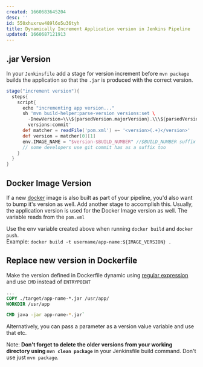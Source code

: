 ```yaml
---
created: 1660683645204
desc: ''
id: 550xhuxruw489l6o5u36tyh
title: Dynamically Increment Application version in Jenkins Pipeline
updated: 1660687121913
---
```

   
## .jar Version   
   
In your `Jenkinsfile` add a stage for version increment before `mvn package` builds the application so that the `.jar` is produced with the correct version.   
   
```groovy
stage("increment version"){
  steps{
    script{
      echo "incrementing app version..."
      sh 'mvn build-helper:parse-version versions:set \
        -DnewVersion=\\\${parsedVersion.majorVersion}.\\\${parsedVersion.minorVersion}.\\\${parsedVersion.nextIncrementalVersion} \
        versions:commit'
      def matcher = readFile('pom.xml') =~ '<version>(.+)</version>'
      def version = matcher[0][1]
      env.IMAGE_NAME = "$version-$BUILD_NUMBER" //$BUILD_NUMBER suffix is an env variable that jenkins makes available in our pipeline job. Every build has a number.
      // some developers use git commit has as a suffix too
    }
  }
}
```
   
   
## Docker Image Version   
   
If a new [docker](../devlog/docker.md) image is also built as part of your pipeline, you'd also want to bump it's version as well. Add another stage to accomplish this. Usually, the application version is used for the Docker Image version as well. The variable reads from the `pom.xml`   
   
Use the env variable created above when running `docker build` and `docker push`.   
Example: `docker build -t username/app-name:${IMAGE_VERSION} .`   
   
## Replace new version in Dockerfile   
   
Make the version defined in Dockerfile dynamic using [regular expression](../devlog/regular%20expression.md) and use `CMD` instead of `ENTRYPOINT`   
   
```dockerfile
...
COPY ./target/app-name-*.jar /usr/app/
WORKDIR /usr/app

CMD java -jar app-name-*.jar`
```
   
   
Alternatively, you can pass a parameter as a version value variable and use that etc.   
   
Note: **Don't forget to delete the older versions from your working directory using `mvn clean package`** in your Jenkinsfile build command. Don't use just `mvn package`.